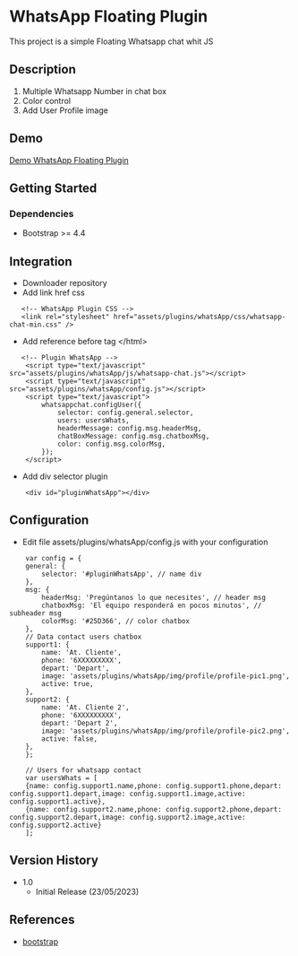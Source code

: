 # WhatsApp Floating Plugin

This project is a simple Floating Whatsapp chat whit JS

## Description

1. Multiple Whatsapp Number in chat box
2. Color control
3. Add User Profile image

## Demo

[Demo WhatsApp Floating Plugin](https://yanker.github.io/utilities-whatsapp/)

## Getting Started

### Dependencies

- Bootstrap >= 4.4

## Integration

- Downloader repository
- Add link href css

```
   <!-- WhatsApp Plugin CSS -->
   <link rel="stylesheet" href="assets/plugins/whatsApp/css/whatsapp-chat-min.css" />
```

- Add reference before tag &lt;/html>

```
   <!-- Plugin WhatsApp -->
    <script type="text/javascript" src="assets/plugins/whatsApp/js/whatsapp-chat.js"></script>
    <script type="text/javascript" src="assets/plugins/whatsApp/config.js"></script>
    <script type="text/javascript">
        whatsappchat.configUser({
            selector: config.general.selector,
            users: usersWhats,
            headerMessage: config.msg.headerMsg,
            chatBoxMessage: config.msg.chatboxMsg,
            color: config.msg.colorMsg,
        });
    </script>
```

- Add div selector plugin

```
    <div id="pluginWhatsApp"></div>
```

## Configuration

- Edit file assets/plugins/whatsApp/config.js with your configuration

```
    var config = {
    general: {
        selector: '#pluginWhatsApp', // name div
    },
    msg: {
        headerMsg: 'Pregúntanos lo que necesites', // header msg
        chatboxMsg: 'El equipo responderá en pocos minutos', // subheader msg
        colorMsg: '#25D366', // color chatbox
    },
    // Data contact users chatbox
    support1: {
        name: 'At. Cliente',
        phone: '6XXXXXXXXX',
        depart: 'Depart',
        image: 'assets/plugins/whatsApp/img/profile/profile-pic1.png',
        active: true,
    },
    support2: {
        name: 'At. Cliente 2',
        phone: '6XXXXXXXXX',
        depart: 'Depart 2',
        image: 'assets/plugins/whatsApp/img/profile/profile-pic2.png',
        active: false,
    },
    };

    // Users for whatsapp contact
    var usersWhats = [
    {name: config.support1.name,phone: config.support1.phone,depart: config.support1.depart,image: config.support1.image,active: config.support1.active},
    {name: config.support2.name,phone: config.support2.phone,depart: config.support2.depart,image: config.support2.image,active: config.support2.active}
    ];
```

## Version History

- 1.0
  - Initial Release (23/05/2023)

## References

- [bootstrap](https://getbootstrap.com/)
